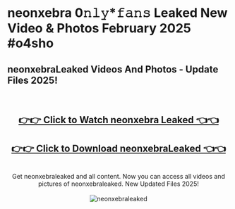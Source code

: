 # neonxebra 0𝚗𝚕𝚢*𝚏𝚊𝚗𝚜 Leaked New Video & Photos February 2025 #o4sho

<h2>neonxebraLeaked Videos And Photos - Update Files 2025!</h2>
<br>
<div align="center">
<h2><a href="https://mediaupload.pro?title=neonxebra&ref=11F" rel="nofollow">👉👉 Click to Watch neonxebra Leaked 👈👈</a></h2>
<h2><a href="https://mediaupload.pro?title=neonxebra&ref=11F" rel="nofollow">👉👉 Click to Download neonxebraLeaked 👈👈</a></h2>
<br>
Get neonxebraleaked and all content. Now you can access all videos and pictures of neonxebraleaked. New Updated Files 2025!
<br>
<br>
<a href="https://mediaupload.pro?title=neonxebra&ref=11F" rel="nofollow" data-target="animated-image.originalLink"><img src="https://i.ibb.co/Gkj2r4b/banner.png" alt="neonxebraleaked" style="max-width: 100%; display: inline-block;" data-target="animated-image.originalImage"></a>
</div>
<br>

